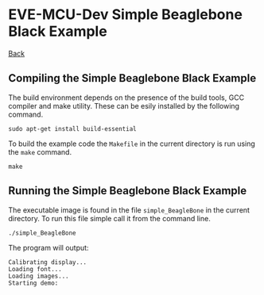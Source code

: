 # EVE-MCU-Dev Simple Beaglebone Black Example

[Back](../README.md)

## Compiling the Simple Beaglebone Black Example

The build environment depends on the presence of the build tools, GCC compiler and make utility. These can be esily installed by the following command.

```
sudo apt-get install build-essential
```
To build the example code the `Makefile` in the current directory is run using the `make` command.
```
make
```

## Running the Simple Beaglebone Black Example

The executable image is found in the file `simple_BeagleBone` in the current directory. To run this file simple call it from the command line.
```
./simple_BeagleBone
```
The program will output:
```
Calibrating display...
Loading font...
Loading images...
Starting demo:
```